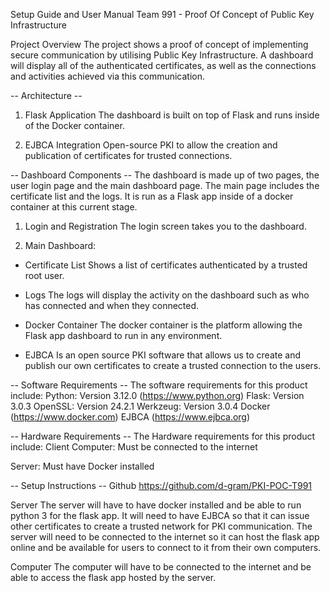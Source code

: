 Setup Guide and User Manual
Team 991 - Proof Of Concept of Public Key Infrastructure

Project Overview
The project shows a proof of concept of implementing secure communication by utilising Public Key Infrastructure. A dashboard will display all of the authenticated certificates, as well as the connections and activities achieved via this communication.

-- Architecture --
1. Flask Application
The dashboard is built on top of Flask and runs inside of the Docker container.

2. EJBCA Integration
Open-source PKI to allow the creation and publication of certificates for trusted connections.


-- Dashboard Components --
The dashboard is made up of two pages, the user login page and the main dashboard page. The main page includes the certificate list and the logs. It is run as a Flask app inside of a docker container at this current stage.

1. Login and Registration
The login screen takes you to the dashboard.

2. Main Dashboard:
- Certificate List
Shows a list of certificates authenticated by a trusted root user.

- Logs
The logs will display the activity on the dashboard such as who has connected and when they connected.

- Docker Container
The docker container is the platform allowing the Flask app dashboard to run in any environment.

- EJBCA
Is an open source PKI software that allows us to create and publish our own certificates to create a trusted connection to the users.	

-- Software Requirements --
The software requirements for this product include:
Python: Version 3.12.0 (https://www.python.org)
Flask: Version 3.0.3
OpenSSL: Version 24.2.1
Werkzeug: Version 3.0.4
Docker (https://www.docker.com)
EJBCA (https://www.ejbca.org)

-- Hardware Requirements --
The Hardware requirements for this product include:
Client Computer: 
Must be connected to the internet

Server: 
Must have Docker installed

-- Setup Instructions --
Github
https://github.com/d-gram/PKI-POC-T991

Server
The server will have to have docker installed and be able to run python 3 for the flask app.
It will need to have EJBCA so that it can issue other certificates to create a trusted network for PKI communication.
The server will need to be connected to the internet so it can host the flask app online and be available for users to connect to it from their own computers.

Computer
The computer will have to be connected to the internet and be able to access the flask app hosted by the server.
